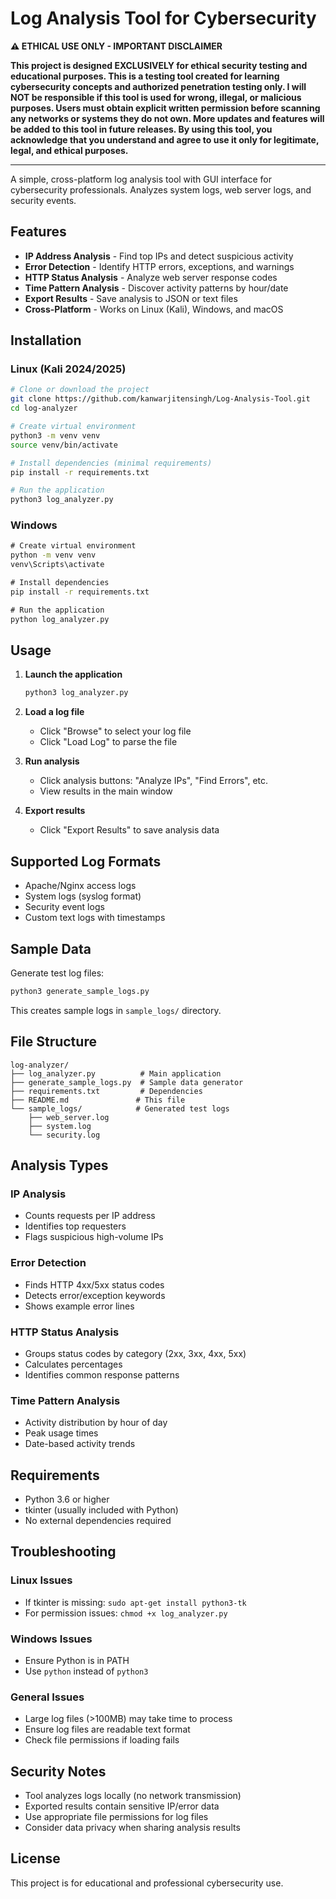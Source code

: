 # Log Analysis Tool for Cybersecurity

**⚠️ ETHICAL USE ONLY - IMPORTANT DISCLAIMER**

**This project is designed EXCLUSIVELY for ethical security testing and educational purposes. This is a testing tool created for learning cybersecurity concepts and authorized penetration testing only. I will NOT be responsible if this tool is used for wrong, illegal, or malicious purposes. Users must obtain explicit written permission before scanning any networks or systems they do not own. More updates and features will be added to this tool in future releases. By using this tool, you acknowledge that you understand and agree to use it only for legitimate, legal, and ethical purposes.**

---

A simple, cross-platform log analysis tool with GUI interface for cybersecurity professionals. Analyzes system logs, web server logs, and security events.

## Features

- **IP Address Analysis** - Find top IPs and detect suspicious activity
- **Error Detection** - Identify HTTP errors, exceptions, and warnings  
- **HTTP Status Analysis** - Analyze web server response codes
- **Time Pattern Analysis** - Discover activity patterns by hour/date
- **Export Results** - Save analysis to JSON or text files
- **Cross-Platform** - Works on Linux (Kali), Windows, and macOS

## Installation

### Linux (Kali 2024/2025)

```bash
# Clone or download the project
git clone https://github.com/kanwarjitensingh/Log-Analysis-Tool.git
cd log-analyzer

# Create virtual environment
python3 -m venv venv
source venv/bin/activate

# Install dependencies (minimal requirements)
pip install -r requirements.txt

# Run the application
python3 log_analyzer.py
```

### Windows

```cmd
# Create virtual environment
python -m venv venv
venv\Scripts\activate

# Install dependencies
pip install -r requirements.txt

# Run the application
python log_analyzer.py
```

## Usage

1. **Launch the application**
   ```bash
   python3 log_analyzer.py
   ```

2. **Load a log file**
   - Click "Browse" to select your log file
   - Click "Load Log" to parse the file

3. **Run analysis**
   - Click analysis buttons: "Analyze IPs", "Find Errors", etc.
   - View results in the main window

4. **Export results**
   - Click "Export Results" to save analysis data

## Supported Log Formats

- Apache/Nginx access logs
- System logs (syslog format)
- Security event logs
- Custom text logs with timestamps

## Sample Data

Generate test log files:

```bash
python3 generate_sample_logs.py
```

This creates sample logs in `sample_logs/` directory.

## File Structure

```
log-analyzer/
├── log_analyzer.py          # Main application
├── generate_sample_logs.py  # Sample data generator
├── requirements.txt         # Dependencies
├── README.md               # This file
└── sample_logs/            # Generated test logs
    ├── web_server.log
    ├── system.log
    └── security.log
```

## Analysis Types

### IP Analysis
- Counts requests per IP address
- Identifies top requesters
- Flags suspicious high-volume IPs

### Error Detection  
- Finds HTTP 4xx/5xx status codes
- Detects error/exception keywords
- Shows example error lines

### HTTP Status Analysis
- Groups status codes by category (2xx, 3xx, 4xx, 5xx)
- Calculates percentages
- Identifies common response patterns

### Time Pattern Analysis
- Activity distribution by hour of day
- Peak usage times
- Date-based activity trends

## Requirements

- Python 3.6 or higher
- tkinter (usually included with Python)
- No external dependencies required

## Troubleshooting

### Linux Issues
- If tkinter is missing: `sudo apt-get install python3-tk`
- For permission issues: `chmod +x log_analyzer.py`

### Windows Issues  
- Ensure Python is in PATH
- Use `python` instead of `python3`

### General Issues
- Large log files (>100MB) may take time to process
- Ensure log files are readable text format
- Check file permissions if loading fails

## Security Notes

- Tool analyzes logs locally (no network transmission)
- Exported results contain sensitive IP/error data
- Use appropriate file permissions for log files
- Consider data privacy when sharing analysis results

## License

This project is for educational and professional cybersecurity use.
